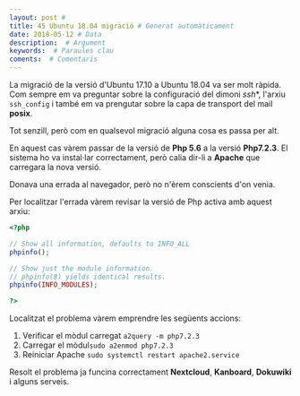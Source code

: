 ```yaml
---
layout: post #
title: 45 Ubuntu 18.04 migració # Generat automàticament
date: 2018-05-12 # Data
description:  # Argument
keywords:  # Paraules clau
coments:  # Comentaris
---
```


La migració de la versió d'Ubuntu 17.10 a Ubuntu 18.04 va ser molt ràpida. Com sempre em va preguntar sobre la configuració del dimoni *ssh**, l'arxiu `ssh_config` i també em va prengutar sobre la capa de transport del mail **posix**.

Tot senzill, però com en qualsevol migració alguna cosa es passa per alt.

En aquest cas vàrem passar de la versió de **Php 5.6** a la versió **Php7.2.3**. El sistema ho va instal·lar correctament, però calia dir-li a **Apache** que carregara la nova versió.

Donava una errada al navegador, però no n'èrem conscients d'on venia.

Per localitzar l'errada vàrem revisar la versió de Php activa amb aquest arxiu:

```php
<?php

// Show all information, defaults to INFO_ALL
phpinfo();

// Show just the module information.
// phpinfo(8) yields identical results.
phpinfo(INFO_MODULES);

?>
```

Localitzat el problema vàrem emprendre les següents accions:

1. Verificar el mòdul carregat `a2query -m php7.2.3`
2. Carregar el mòdul`sudo a2enmod php7.2.3`
3. Reiniciar Apache `sudo systemctl restart apache2.service`

Resolt el problema ja funcina correctament **Nextcloud**, **Kanboard**, **Dokuwiki**  i alguns serveis.
